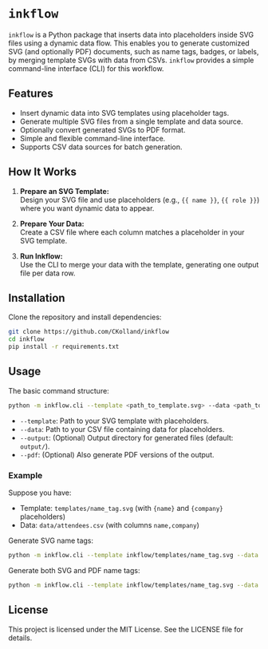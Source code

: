 # `inkflow`

`inkflow` is a Python package that inserts data into placeholders inside SVG files using a dynamic data flow. This enables you to generate customized SVG (and optionally PDF) documents, such as name tags, badges, or labels, by merging template SVGs with data from CSVs. `inkflow` provides a simple command-line interface (CLI) for this workflow.

## Features

- Insert dynamic data into SVG templates using placeholder tags.
- Generate multiple SVG files from a single template and data source.
- Optionally convert generated SVGs to PDF format.
- Simple and flexible command-line interface.
- Supports CSV data sources for batch generation.

## How It Works

1. **Prepare an SVG Template:**  
   Design your SVG file and use placeholders (e.g., `{{ name }}`, `{{ role }}`) where you want dynamic data to appear.

2. **Prepare Your Data:**  
   Create a CSV file where each column matches a placeholder in your SVG template.

3. **Run Inkflow:**  
   Use the CLI to merge your data with the template, generating one output file per data row.

## Installation

Clone the repository and install dependencies:

```bash
git clone https://github.com/CKolland/inkflow
cd inkflow
pip install -r requirements.txt
```

## Usage

The basic command structure:

```bash
python -m inkflow.cli --template <path_to_template.svg> --data <path_to_data.csv> [--output <output_dir>] [--pdf]
```

- `--template`: Path to your SVG template with placeholders.
- `--data`: Path to your CSV file containing data for placeholders.
- `--output`: (Optional) Output directory for generated files (default: `output/`).
- `--pdf`: (Optional) Also generate PDF versions of the output.

### Example

Suppose you have:

- Template: `templates/name_tag.svg` (with `{name}` and `{company}` placeholders)
- Data: `data/attendees.csv` (with columns `name,company`)

Generate SVG name tags:

```bash
python -m inkflow.cli --template inkflow/templates/name_tag.svg --data data/attendees.csv
```

Generate both SVG and PDF name tags:

```bash
python -m inkflow.cli --template inkflow/templates/name_tag.svg --data data/attendees.csv --pdf
```

## License

This project is licensed under the MIT License. See the LICENSE file for details.
